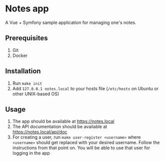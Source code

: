 # Notes app

A Vue + Symfony sample application for managing one's notes.

## Prerequisites

1. Git
2. Docker

## Installation

1. Run `make init`
2. Add `127.0.0.1 notes.local` to your hosts file (`/etc/hosts` on Ubuntu or other UNIX-based OS)

## Usage

1. The app should be available at https://notes.local
2. The API documentation should be available at https://notes.local/api/doc
3. For creating a user, run `make user-register <username>` where `<username>` should get replaced with your desired 
   username. Follow the instructions from that point on. You will be able to use that user for logging in the app
